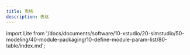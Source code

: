 ```yaml
---
title: 表格
description: 表格
---
```


import Lite from '/docs/documents/software/10-xstudio/20-simstudio/50-modeling/40-module-packaging/10-define-module-param-list/80-table/index.md';

<Lite />
